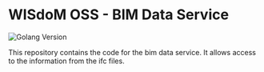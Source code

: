 # WISdoM OSS - BIM Data Service
![Golang Version](https://img.shields.io/github/go-mod/go-version/wisdom-oss/service-bim-data/main?filename=src%2Fgo.mod&style=for-the-badge)

This repository contains the code for the bim data service. It allows access to the information from the ifc files.

